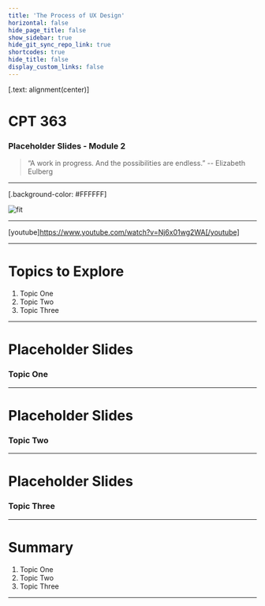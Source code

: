 ```yaml
---
title: 'The Process of UX Design'
horizontal: false
hide_page_title: false
show_sidebar: true
hide_git_sync_repo_link: true
shortcodes: true
hide_title: false
display_custom_links: false
---
```


[.text: alignment(center)]

# CPT 363

### Placeholder Slides - Module 2

> “A work in progress. And the possibilities are endless.”
-- Elizabeth Eulberg

---

[.background-color: #FFFFFF]

![fit](https://hibbittsdesign.org/images/ux-toolkit-8-no-numbers.png "Diagram of user experience design process/techniques")

---

[youtube]https://www.youtube.com/watch?v=Nj6x01wg2WA[/youtube]

---

# Topics to Explore
1. Topic One  
2. Topic Two   
3. Topic Three  

---

# Placeholder Slides

### Topic One

---

# Placeholder Slides

### Topic Two

---

# Placeholder Slides

### Topic Three

---

# Summary
1. Topic One  
2. Topic Two   
3. Topic Three  

---
